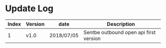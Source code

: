 # Update Log


Index | Version | date       | Description
----- | ------- | ---------- | -----------
1     | v1.0    | 2018/07/05 | Sentbe outbound open api first version